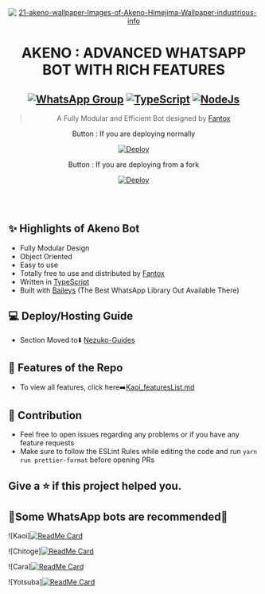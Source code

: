 <div align="center">
<a href="https://ibb.co/6P3BsqY"><img src="https://i.ibb.co/2tDNKpq/21-akeno-wallpaper-Images-of-Akeno-Himejima-Wallpaper-industrious-info.png" alt="21-akeno-wallpaper-Images-of-Akeno-Himejima-Wallpaper-industrious-info" border="0"></a>

# **AKENO : ADVANCED WHATSAPP BOT WITH RICH FEATURES**


## [![WhatsApp Group](https://img.shields.io/badge/WhatsApp-25D366?style=for-the-badge&logo=whatsapp&logoColor=white)](https://wa.me/918101187835) [![TypeScript](https://img.shields.io/badge/TypeScript-007ACC?style=for-the-badge&logo=typescript&logoColor=white)](https://www.typescriptlang.org/) [![NodeJs](https://img.shields.io/badge/Node.js-43853D?style=for-the-badge&logo=node.js&logoColor=white)](https://nodejs.org/en/)


> A Fully Modular and Efficient Bot designed by [Fantox](https://github.com/FantoX001) <br>

Button : If you are deploying normally


[![Deploy](https://www.herokucdn.com/deploy/button.png)](https://heroku.com/deploy?template=https://github.com/Toshiro223/Nezuko)

Button : If you are deploying from a fork

[![Deploy](https://www.herokucdn.com/deploy/button.png)](https://heroku.com/deploy)

</div><br/>
<br/>

## ✨ Highlights of Akeno Bot

-   Fully Modular Design
-   Object Oriented
-   Easy to use
-   Totally free to use and distributed by [Fantox](https://github.com/FantoX001)
-   Written in [TypeScript](https://www.typescriptlang.org/)
-   Built with [Baileys](https://github.com/adiwajshing/baileys) (The Best
    WhatsApp Library Out Available There)

## 💻 Deploy/Hosting Guide

-   Section Moved to⬇️
    [Nezuko-Guides](https://github.com/Toshiro223/Nezuko-Guides/blob/main/README.md)

## 🍥 Features of the Repo

-   To view all features, click
    here➡️[Kaoi_featuresList.md](https://github.com/PrajjwalDatir/Kaoi/blob/main/Features.md)

## 💪 Contribution

-   Feel free to open issues regarding any problems or if you have any feature
    requests
-   Make sure to follow the ESLint Rules while editing the code and run
    `yarn run prettier-format` before opening PRs
## Give a ⭐ if this project helped you.

## 🚀Some WhatsApp bots are recommended🚀

![Kaoi][![ReadMe Card](https://github-readme-stats.vercel.app/api/pin/?username=PrajjwalDatir&repo=Kaoi&theme=buefy)](https://github.com/PrajjwalDatir/kaoi)

![Chitoge][![ReadMe Card](https://github-readme-stats.vercel.app/api/pin/?username=ShineiIchijo&repo=Chitoge&theme=buefy)](https://github.com/ShinNouzen/Chitoge)

![Cara][![ReadMe Card](https://github-readme-stats.vercel.app/api/pin/?username=iamherok&repo=Cara_public&theme=buefy)](https://github.com/iamherok/Cara_public)

![Yotsuba][![ReadMe Card](https://github-readme-stats.vercel.app/api/pin/?username=Whatup364&repo=Yotsuba-Bot&theme=buefy)](https://github.com/Whatup364/Yotsuba-Bot)

